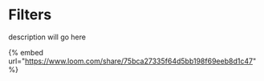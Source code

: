# Filters

description will go here

{% embed url="https://www.loom.com/share/75bca27335f64d5bb198f69eeb8d1c47" %}



